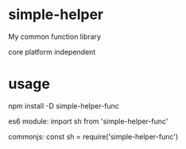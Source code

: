 # simple-helper
My common function library

core platform independent

# usage
npm install -D simple-helper-func

es6 module:
    import sh from 'simple-helper-func'

commonjs:
    const sh = require('simple-helper-func')



